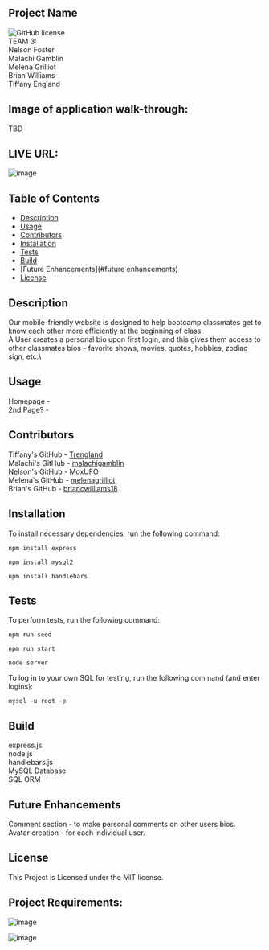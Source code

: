 ## Project Name
![GitHub license](https://img.shields.io/badge/license-MIT-blue.svg)\
TEAM 3:\
Nelson Foster\
Malachi Gamblin\
Melena Grilliot\
Brian Williams\
Tiffany England


## Image of application walk-through:
TBD


## LIVE URL:
![image](https://github.com/Trengland/Bootcamp-Connect/assets/122329399/9a4df9a6-64a6-4753-a518-682473e8198f)


## Table of Contents
* [Description](#description)
* [Usage](#usage)
* [Contributors](#contributors)
* [Installation](#installation)
* [Tests](#tests)
* [Build](#build)
* [Future Enhancements](#future enhancements)
* [License](#license)


## Description
Our mobile-friendly website is designed to help bootcamp classmates get to know each other more efficiently at the beginning of class.\
A User creates a personal bio upon first login, and this gives them access to other classmates bios - favorite shows, movies, quotes, hobbies, zodiac sign, etc.\



## Usage
Homepage - \
2nd Page? - 


## Contributors
Tiffany's GitHub - [Trengland](https://www.github.com/Trengland/)\
Malachi's GitHub - [malachigamblin](https://www.github.com/malachigamblin/)\
Nelson's GitHub - [MoxUFO](https://www.github.com/MoxUFO/)\
Melena's GitHub - [melenagrilliot](https://www.github.com/melenagrilliot/)\
Brian's GitHub - [briancwilliams18](https://www.github.com/briancwilliams18/)


## Installation

To install necessary dependencies, run the following command: 

```
npm install express
```
```
npm install mysql2
```
```
npm install handlebars
```


## Tests

To perform tests, run the following command:

```
npm run seed
```
```
npm run start
```
```
node server
```

To log in to your own SQL for testing, run the following command (and enter logins):

```
mysql -u root -p
```


## Build
express.js\
node.js\
handlebars.js\
MySQL Database\
SQL ORM

## Future Enhancements
Comment section - to make personal comments on other users bios.\
Avatar creation - for each individual user.


## License
This Project is Licensed under the MIT license.



## Project Requirements:

![image](https://user-images.githubusercontent.com/122329399/234438085-0bc1e512-b48a-4754-af66-3ccb94e7a58f.png)

![image](https://user-images.githubusercontent.com/122329399/234438124-5b6ecd22-c82e-4561-a8c6-daff2616fe43.png)

